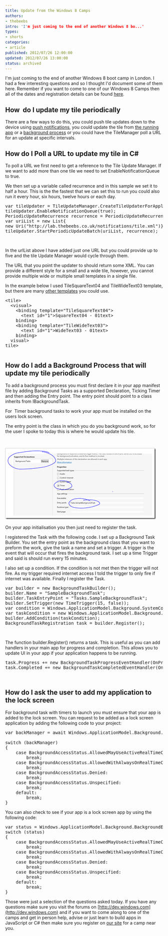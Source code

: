 ```yaml
---
title: Update from the Windows 8 Camps
authors:
- thebeebs
intro: 'I'm just coming to the end of another Windows 8 bo...'
types:
- shorts
categories:
- article
published: 2012/07/26 12:00:00
updated: 2012/07/26 13:00:00
status: archived
---
```


I'm just coming to the end of another Windows 8 boot camp in London. I had a few interesting questions and so I thought I'd document some of them here. Remember if you want to come to one of our Windows 8 Camps then all of the dates and registration details can be found [here](http://www.microsoft.com/click/services/Redirect2.ashx?CR_CC=200113240).

## How&#160; do I update my tile periodically

There are a few ways to do this, you could push tile updates down to the device using [push notifications](http://msdn.microsoft.com/en-us/library/windows/apps/xaml/Hh868252(v=win.10).aspx), you could update the tile from [the running app](http://msdn.microsoft.com/en-us/library/windows/apps/hh781199.aspx) or a [background process](http://msdn.microsoft.com/en-us/library/windows/apps/windows.applicationmodel.background.timetrigger.timetrigger(v=VS.85).aspx) or you could have the TileManager poll a URL for an update at specific intervals.

## How do I Poll a URL to update my tile in C#

To poll a URL we first need to get a reference to the Tile Update Manager. If we want to add more than one tile we need to set EnableNotificationQueue to true. 

We then set up a variable called recurrence and in this sample we set it to half a hour. This is the the fastest that we can set this to run you could also run it every hour, six hours, twelve hours or each day.
  <pre class="csharpcode">var tileUpdater = TileUpdateManager.CreateTileUpdaterForApplication();
tileUpdater.EnableNotificationQueue(<span class="kwrd">true</span>);
PeriodicUpdateRecurrence recurrence = PeriodicUpdateRecurrence.HalfHour;
var uriList = <span class="kwrd">new</span> List<Uri>{
<span class="kwrd">new</span> Uri(<span class="str">"http://lab.thebeebs.co.uk/notifications/tile.xml"</span>)};
tileUpdater.StartPeriodicUpdateBatch(uriList, recurrence);</pre>

&#160;

In the urlList above I have added just one URL but you could provide up to five and the tile Update Manager would cycle through them.

The URL that you point the updater to should return some XML. You can provide a different style for a small and a wide tile, however, you cannot provide multiple wide or multiple small templates in a single file.

In the example below I used TileSquareText04 and TileWideText03 template, but there are many [other templates](http://msdn.microsoft.com/en-us/library/windows/apps/xaml/hh868263.aspx) you could use.

<pre class="csharpcode"><span class="kwrd"><</span><span class="html">tile</span><span class="kwrd">></span>
  <span class="kwrd"><</span><span class="html">visual</span><span class="kwrd">></span>
    <span class="kwrd"><</span><span class="html">binding</span> <span class="attr">template</span><span class="kwrd">="TileSquareText04"</span><span class="kwrd">></span>
      <span class="kwrd"><</span><span class="html">text</span> <span class="attr">id</span><span class="kwrd">="1"</span><span class="kwrd">></span>SquareText04 - 01<span class="kwrd"></</span><span class="html">text</span><span class="kwrd">></span>
    <span class="kwrd"></</span><span class="html">binding</span><span class="kwrd">></span>    
    <span class="kwrd"><</span><span class="html">binding</span> <span class="attr">template</span><span class="kwrd">="TileWideText03"</span><span class="kwrd">></span>
      <span class="kwrd"><</span><span class="html">text</span> <span class="attr">id</span><span class="kwrd">="1"</span><span class="kwrd">></span>WideText03 - 01<span class="kwrd"></</span><span class="html">text</span><span class="kwrd">></span>
    <span class="kwrd"></</span><span class="html">binding</span><span class="kwrd">></span>    
  <span class="kwrd"></</span><span class="html">visual</span><span class="kwrd">></span>
<span class="kwrd"></</span><span class="html">tile</span><span class="kwrd">></span></pre>

<pre class="csharpcode"><span class="kwrd"></span></pre>

## How do I add a Background Process that will update my tile periodically

To add a background process you must first declare it in your app manifest file by adding Background Tasks as a supported Declaration, Ticking Timer and then adding the Entry point. The entry point should point to a class inherits from IBackgroundTask. 

For&#160; Timer background tasks to work your app must be installed on the users lock screen. 

The entry point is the class in which you do you background work, so for the user I spoke to today this is where he would update his tile.

&#160;

[![App Manifest](images/6175.image_thumb.png "App Manifest. Click for a larger version")](https://msdnshared.blob.core.windows.net/media/MSDNBlogsFS/prod.evol.blogs.msdn.com/CommunityServer.Blogs.Components.WeblogFiles/00/00/01/38/93/metablogapi/5100.image_2.png)

On your app initialisation you then just need to register the task.

I registered the Task with the following code. I set up a Background Task Builder. You set the entry point as the background class that you want to preform the work, give the task a name and set a trigger. A trigger is the event that will occur that fires the background task. I set up a time Trigger and said is should run every 15 minutes.

I also set up a condition. If the condition is not met then the trigger will not fire. As my trigger required internet access I told the trigger to only fire if internet was available. Finally I register the Task.

<pre class="csharpcode">var builder = <span class="kwrd">new</span> BackgroundTaskBuilder();
builder.Name = <span class="str">"SampleBackgroundTask"</span>;
builder.TaskEntryPoint = <span class="str">"Tasks.SampleBackgroundTask"</span>;
builder.SetTrigger(<span class="kwrd">new</span> TimeTrigger(15, <span class="kwrd">false</span>));
var condition = Windows.ApplicationModel.Background.SystemConditionType.InternetAvailable;
var taskCondition = <span class="kwrd">new</span> Windows.ApplicationModel.Background.SystemCondition(condition);
builder.AddCondition(taskCondition);
BackgroundTaskRegistration task = builder.Register();</pre>

&#160;

The function builder.Register() returns a task. This is useful as you can add handlers in your main app for progress and completion. This allows you to update UI in your app if your application happens to be running.

<pre class="csharpcode">task.Progress += <span class="kwrd">new</span> BackgroundTaskProgressEventHandler(OnProgress);
task.Completed += <span class="kwrd">new</span> BackgroundTaskCompletedEventHandler(OnCompleted);</pre>

<pre class="csharpcode">&#160;</pre>

## How do I ask the user to add my application to the lock screen

For background task with timers to launch you must ensure that your app is added to the lock screen. You can request to be added as a lock screen application by adding the following code to your project:

<pre class="csharpcode">var backManager = await Windows.ApplicationModel.Background.BackgroundExecutionManager.RequestAccessAsync();

<span class="kwrd">switch</span> (backManager)
{
    <span class="kwrd">case</span> BackgroundAccessStatus.AllowedMayUseActiveRealTimeConnectivity:
        <span class="kwrd">break</span>;
    <span class="kwrd">case</span> BackgroundAccessStatus.AllowedWithAlwaysOnRealTimeConnectivity:
        <span class="kwrd">break</span>;
    <span class="kwrd">case</span> BackgroundAccessStatus.Denied:
        <span class="kwrd">break</span>;
    <span class="kwrd">case</span> BackgroundAccessStatus.Unspecified:
        <span class="kwrd">break</span>;
    <span class="kwrd">default</span>:
        <span class="kwrd">break</span>;
}</pre>

You can also check to see if your app is a lock screen app by using the following code:

<pre class="csharpcode">var status = Windows.ApplicationModel.Background.BackgroundExecutionManager.GetAccessStatus();
<span class="kwrd">switch</span> (status)
{
    <span class="kwrd">case</span> BackgroundAccessStatus.AllowedMayUseActiveRealTimeConnectivity:
        <span class="kwrd">break</span>;
    <span class="kwrd">case</span> BackgroundAccessStatus.AllowedWithAlwaysOnRealTimeConnectivity:
        <span class="kwrd">break</span>;
    <span class="kwrd">case</span> BackgroundAccessStatus.Denied:
        <span class="kwrd">break</span>;
    <span class="kwrd">case</span> BackgroundAccessStatus.Unspecified:
        <span class="kwrd">break</span>;
    <span class="kwrd">default</span>:
        <span class="kwrd">break</span>;
}</pre>
Those were just a selection of the questions asked today. If you have any questions make sure you visit the forums on [http://dev.windows.com](http://dev.windows.com) and if you want to come along to one of the camps and get in person help, advise or just learn to build apps in JavaScript or C# then make sure you register on [our site](http://www.microsoft.com/click/services/Redirect2.ashx?CR_CC=200113240) for a camp near you.